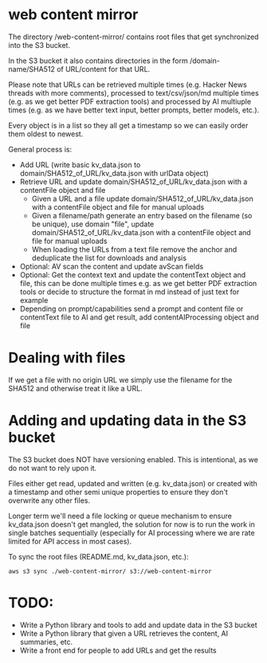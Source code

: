 # web content mirror

The directory /web-content-mirror/ contains root files that get synchronized into the S3 bucket.

In the S3 bucket it also contains directories in the form /domain-name/SHA512 of URL/content for that URL.

Please note that URLs can be retrieved multiple times (e.g. Hacker News threads with more comments), processed to text/csv/json/md multiple times (e.g. as we get better PDF extraction tools) and processed by AI multiuple times (e.g. as we have better text input, better prompts, better models, etc.).

Every object is in a list so they all get a timestamp so we can easily order them oldest to newest.

General process is:

* Add URL (write basic kv_data.json to domain/SHA512_of_URL/kv_data.json with urlData object)
* Retrieve URL and update domain/SHA512_of_URL/kv_data.json with a contentFile object and file
  * Given a URL and a file update domain/SHA512_of_URL/kv_data.json with a contentFile object and file for manual uploads
  * Given a filename/path generate an entry based on the filename (so be unique), use domain "file", update domain/SHA512_of_URL/kv_data.json with a contentFile object and file for manual uploads
  * When loading the URLs from a text file remove the anchor and deduplicate the list for downloads and analysis
* Optional: AV scan the content and update avScan fields
* Optional: Get the context text and update the contentText object and file, this can be done multiple times e.g. as we get better PDF extraction tools or decide to structure the format in md instead of just text for example
* Depending on prompt/capabilities send a prompt and content file or contentText file to AI and get result, add contentAIProcessing object and file


# Dealing with files

If we get a file with no origin URL we simply use the filename for the SHA512 and otherwise treat it like a URL.

# Adding and updating data in the S3 bucket

The S3 bucket does NOT have versioning enabled. This is intentional, as we do not want to rely upon it.

Files either get read, updated and written (e.g. kv_data.json) or created with a timestamp and other semi unique properties to ensure they don't overwrite any other files.

Longer term we'll need a file locking or queue mechanism to ensure kv_data.json doesn't get mangled, the solution for now is to run the work in single batches sequentially (especially for AI processing where we are rate limited for API access in most cases).

To sync the root files (README.md, kv_data.json, etc.):

```
aws s3 sync ./web-content-mirror/ s3://web-content-mirror
```

# TODO:

* Write a Python library and tools to add and update data in the S3 bucket
* Write a Python library that given a URL retrieves the content, AI summaries, etc.
* Write a front end for people to add URLs and get the results
